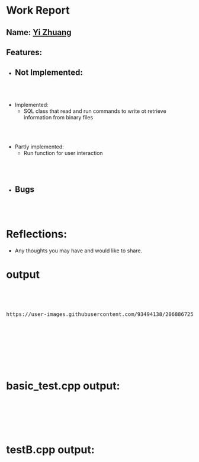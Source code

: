 
# Work Report

## Name: <ins> Yi Zhuang </ins>

## Features:

- Not Implemented:
  - 

<br><br>

- Implemented:
  - SQL class that read and run commands to write ot retrieve information from binary files

<br><br>

- Partly implemented:
  - Run function for user interaction

<br><br>

- Bugs
  - 

<br><br>

# Reflections:

- Any thoughts you may have and would like to share.

# **output**
<pre>
<br/><br/>

https://user-images.githubusercontent.com/93494138/206886725-cc2edd1b-9ee6-4a1d-8d47-24087bb42ca6.mp4

<br/><br/>

</pre>


<br/><br/>

# basic_test.cpp output:
<pre>
<br/><br/><br/><br/>
</pre>
# testB.cpp output:
<pre>
<br/><br/><br/><br/>
</pre>


